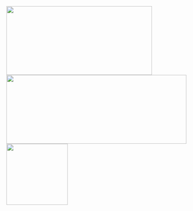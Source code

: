 <img src="https://github-readme-stats.vercel.app/api/top-langs/?username=whjin&layout=compact" width="380"
  height="180" />
<img src="https://github-readme-stats.vercel.app/api?username=whjin&theme=radical&show_icons=true" width="470"
  height="180" />
<img src="https://github-profile-trophy.vercel.app/?username=whjin&theme=flat&column=7" height="160" align="center" />
